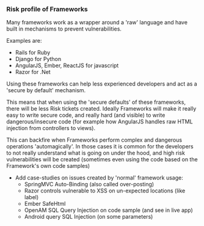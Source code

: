 ### Risk profile of Frameworks

Many frameworks work as a wrapper around a 'raw' language and have built in mechanisms to prevent vulnerabilities.

Examples are:

- Rails for Ruby
- Django for Python
- AngularJS, Ember, ReactJS for javascript
- Razor for .Net

Using these frameworks can help less experienced developers and act as a 'secure by default' mechanism.

This means that when using the 'secure defaults' of these frameworks, there will be less Risk tickets created. Ideally Frameworks will make it really easy to write secure code, and really hard (and visible) to write dangerous/insecure code (for example how AngularJS handles raw HTML injection from controllers to views).

This can backfire when Frameworks perform complex and dangerous operations 'automagically'. In those cases it is common for the developers to not really understand what is going on under the hood, and high risk vulnerabilities will be created (sometimes even using the code based on the Framework's own code samples)

  * Add case-studies on issues created by 'normal' framework usage:
    * SpringMVC Auto-Binding (also called over-posting)
    * Razor controls vulnerable to XSS on un-expected locations (like label)
    * Ember SafeHtml
    * OpenAM SQL Query Injection on code sample (and see in live app)
    * Android query SQL Injection (on some parameters)
